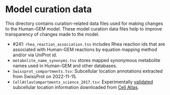 # Model curation data

This directory contains curation-related data files used for making changes to the Human-GEM model. These model curation data files help to improve transparency of changes made to the model.

- #241: `rhea_reaction_association.tsv` includes Rhea reaction ids that are associated with Human-GEM reactions by equation mapping method and/or via UniProt id.
- `metabolite_name_synonyms.tsv` stores mapped synonymous metabolite names used in Human-GEM and other databases.
- `Swissprot_compartments.tsv`: Subcellular location annotations extracted from SwissProt on 2022-11-15.
- `CellAtlasCompartments_science_2017.tsv`: Experimentally [validated](https://www.science.org/doi/10.1126/science.aal3321) subcellular location information downloaded from [Cell Atlas](https://www.proteinatlas.org/search/has_protein_data_in%3ACell).
